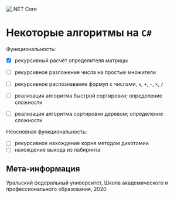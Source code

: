 ![.NET Core](https://github.com/dimon4ezzz/algorithms/workflows/.NET%20Core/badge.svg?event=push)
# Некоторые алгоритмы на `C#`

Функциональность:
- [x] рекурсивный расчёт определителя матрицы
- [ ] рекурсивное разложение числа на простые множители
- [ ] рекурсивное распознавание формул с числами, `x`, `+`, `−`, `×`, `/`

- [ ] реализация алгоритма быстрой сортировки; определение сложности
- [ ] реализация алгоритма сортировки деревом; определение сложности

Неосновная функциональность:
- [ ] рекурсивное нахождение корня методом дихотомии
- [ ] нахождение выхода из лабиринта

## Мета-информация
Уральский федеральный университет, Школа академического и профессионального образования, 2020
